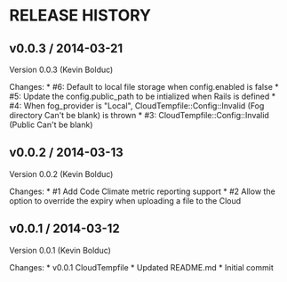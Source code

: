 # RELEASE HISTORY

## v0.0.3 / 2014-03-21

Version 0.0.3 (Kevin Bolduc)

Changes:
    * #6: Default to local file storage when config.enabled is false
    * #5: Update the config.public_path to be intialized when Rails is defined
    * #4: When fog_provider is "Local", CloudTempfile::Config::Invalid (Fog directory Can't be blank) is thrown
    * #3: CloudTempfile::Config::Invalid (Public Can't be blank)

## v0.0.2 / 2014-03-13

Version 0.0.2 (Kevin Bolduc)

Changes:
    * #1 Add Code Climate metric reporting support
    * #2 Allow the option to override the expiry when uploading a file to the Cloud

## v0.0.1 / 2014-03-12

Version 0.0.1 (Kevin Bolduc)

Changes:
    * v0.0.1 CloudTempfile
    * Updated README.md
    * Initial commit
